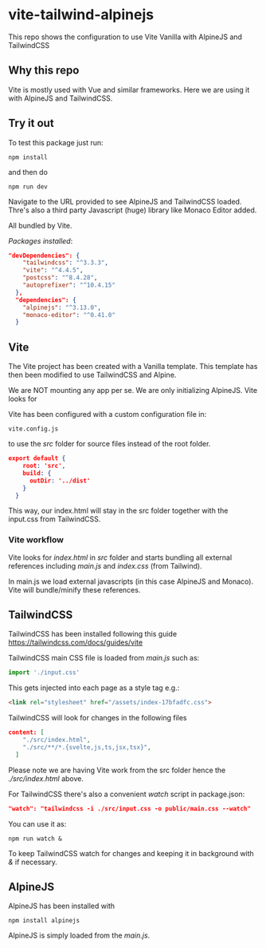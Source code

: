 # vite-tailwind-alpinejs
This repo shows the configuration to use Vite Vanilla with AlpineJS and TailwindCSS

## Why this repo
Vite is mostly used with Vue and similar frameworks. Here we are using it with AlpineJS and TailwindCSS.

## Try it out

To test this package just run:
```cli
npm install
```

and then do
```cli
npm run dev
```
Navigate to the URL provided to see AlpineJS and TailwindCSS loaded.
Thre's also a third party Javascript (huge) library like Monaco Editor added.

All bundled by Vite.


*Packages installed*:
```json
"devDependencies": {
    "tailwindcss": "^3.3.3",
    "vite": "^4.4.5",
    "postcss": "^8.4.28",
    "autoprefixer": "^10.4.15"
  },
  "dependencies": {
    "alpinejs": "^3.13.0",
    "monaco-editor": "^0.41.0"
  }
```

## Vite
The Vite project has been created with a Vanilla template. This template has then been modified to use TailwindCSS and Alpine.

We are NOT mounting any app per se. We are only initializing AlpineJS.
Vite looks for

Vite has been configured with a custom configuration file in:
```cli
vite.config.js
```
to use the *src* folder for source files instead of the root folder.

```json
export default {
    root: 'src',
    build: {
      outDir: '../dist'
    }
  }
```

This way, our index.html will stay in the src folder together with the input.css from TailwindCSS.

### Vite workflow
Vite looks for *index.html* in *src* folder and starts bundling all external references including *main.js* and *index.css* (from Tailwind).

In main.js we load external javascripts (in this case AlpineJS and Monaco).
Vite will bundle/minify these references.


## TailwindCSS
TailwindCSS has been installed following this guide <https://tailwindcss.com/docs/guides/vite>

TailwindCSS main CSS file is loaded from *main.js* such as:

```javascript
import './input.css'
```

This gets injected into each page as a style tag e.g.:

```html
<link rel="stylesheet" href="/assets/index-17bfadfc.css">
```
TailwindCSS will look for changes in the following files
```json
content: [
    "./src/index.html",
    "./src/**/*.{svelte,js,ts,jsx,tsx}",
  ]
  ```

Please note we are having Vite work from the src folder hence the *./src/index.html* above.

For TailwindCSS there's also a convenient *watch* script in package.json:
```json
"watch": "tailwindcss -i ./src/input.css -o public/main.css --watch"
```
You can use it as:
```cli
npm run watch &
```
To keep TailwindCSS watch for changes and keeping it in background with *&* if necessary.

## AlpineJS
AlpineJS has been installed with 
```cli
npm install alpinejs
```
AlpineJS is simply loaded from the *main.js*.
